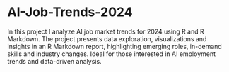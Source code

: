 # AI-Job-Trends-2024
In this project I analyze AI job market trends for 2024 using R and R Markdown. The project presents data exploration, visualizations and insights in an R Markdown report, highlighting emerging roles, in-demand skills and industry changes. Ideal for those interested in AI employment trends and data-driven analysis.
